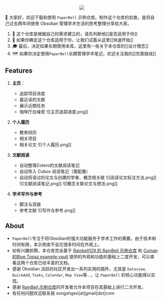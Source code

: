 <div align="center"><img src="https://firebasestorage.googleapis.com/v0/b/swimmio.appspot.com/o/repositories%2FZ2l0aHViJTNBJTNBUGFwZXJCZWxsJTNBJTNBU29uZ3NoR2Vv%2Fec47d268-80c8-4df5-bf62-1c37a2f43a3b.gif?alt=media&token=bb7fe1a8-5a44-4364-9032-fe20a563bad4" style="width:'150%'"/></div>

👋 大家好，欢迎下载和使用 `PaperBell` 示例仓库。制作这个仓库的初衷，是将自己过去两年间使用 Obsidian 管理学术生活的思考整理分享给大家。

1. 🤔️ 这个仓库是根据自己的需求建立的，请先判断他[[是否适用于你]]
2. 🙋 如果你确定这个仓库适用于你，让我们试着从这里[[快速开始]] 
3. 🎓 最后，决定如果长期使用本库，这里有一些关于本仓库的[[设计理念]]
4. 🗺️ 如果你决定使用`PaperBell`长期管理学术笔记，欢迎关注我的[[完善路线]]
## Features
1. **主页**：
	- 追踪项目进度
	- 最近读的文献
	- 展示近期任务
	- 咖啡厅白噪音
![[主页追踪进度.png]]

2. **个人履历**
	- 教育经历
	- 相关项目
	- 相关论文
![[个人履历.png]]

3. **文献阅读**
	- 自动整理Zotero的文献阅读笔记
	- 自动导入 Cubox 阅读笔记（需配置）
	- 自动将读过的论文与创建的学者、概念相关联
![[阅读论文标注方法.png]]
![[文献阅读笔记.png]]
![[概念关联论文与想法.png]]

4. **学术写作与参考**
	- 脚注与双链
	- 参考文献
![[写作与参考.png]]
## About

- `PaperBell`专注于将Obsidian的强大功能服务于学术工作的需要。由于技术和时间有限，本示例库不会花很多时间在外观上。
- 如有兴趣折腾，本仓库完全基于 [Rainbell129 的 RainBell 示例仓库](https://github.com/Rainbell129/Obsidian-Homepage) 和 [Cuman的Blue Topaz example vault](https://github.com/cumany/Blue-topaz-examples) 提供的外观和功能的基础上二度开发，可以查看这两个仓库已经丰富的文档。
- 感谢 Obsidian 活跃的社区开发出一系列实用的插件，尤其是 `Dataview`, `QuickAdd`, `Tasks`, `Calendar`, `Map View`等...，让 `PaperBell` 的核心功能得以实现。
- 感谢 [RainBell 示例仓库](https://github.com/Rainbell129/Obsidian-Homepage)的开发者允许本项目在其基础上进行二次开发。
- 有任何问题欢迎联系我 songshgeo[at]gmail[dot]com
